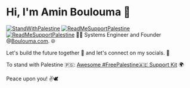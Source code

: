 # Hi, I'm Amin Boulouma 👋

[![StandWithPalestine](https://raw.githubusercontent.com/Safouene1/support-palestine-banner/master/StandWithPalestine.svg)](https://github.com/aminblm/awesome-free-palestine-support-kit)
[![ReadMeSupportPalestine](https://raw.githubusercontent.com/Safouene1/support-palestine-banner/master/banner-support.svg)](https://github.com/aminblm/awesome-free-palestine-support-kit)
[![ReadMeSupportPalestine](https://raw.githubusercontent.com/Safouene1/support-palestine-banner/master/banner-project.svg)](https://github.com/aminblm/awesome-free-palestine-support-kit)
👨‍💻 Systems Engineer and Founder @[Boulouma.com](http://boulouma.com). 🌐

Let's build the future together 🚀 and let's connect on my socials. 🤝

To stand with Palestine 🇵🇸: [Awesome #FreePalestine🇦🇪 Support Kit](https://github.com/aminblm/awesome-free-palestine-support-kit) 🌍

Peace upon you! ✌️🕊️
